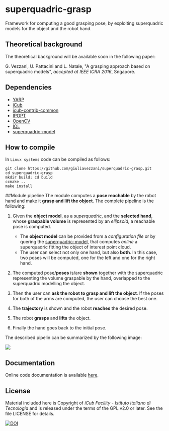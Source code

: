# superquadric-grasp
Framework for computing a good grasping pose, by exploiting superquadric models for the object and the robot hand.

## Theoretical background
The theoretical background will be available soon in the following paper:

G. Vezzani, U. Pattacini and L. Natale, "A grasping approach based on superquadric models", _accepted at IEEE ICRA 2016_, Sngapore.

## Dependencies
- [YARP](https://github.com/robotology/yarp)
- [iCub](https://github.com/robotology/icub-main)
- [icub-contrib-common](https://github.com/robotology/icub-contrib-common)
- [IPOPT](https://projects.coin-or.org/Ipopt)
- [OpenCV](http://opencv.org/)
- [IOL](https://github.com/robotology/iol)
- [superquadric-model](https://github.com/robotology/superquadric-model)

## How to compile
In `Linux systems` code can be compiled as follows:
```
git clone https://github.com/giuliavezzani/superquadric-grasp.git
cd superquadric-grasp
mkdir build; cd build
ccmake ..
make install
```

##Module pipeline
The module computes a <b> pose reachable</b> by the robot hand and  make it <b>grasp and lift the object</b>.
The complete pipeline is the following:

1. Given the <b>object model</b>, as a _superquadric_, and the <b> selected hand</b>, whose **graspable volume** is represented by an _ellipsoid_, a reachable pose  is computed. 
    - The  **object model** can be provided from a _configuration file_ or by quering the [superquadric-model](https://github.com/robotology/superquadric-model), that computes _online_ a superquadric fitting the object of interest point cloud. 
    - The user can select not only one hand, but also **both**. In this case, two poses will be computed, one for the left and one for the right hand.
    
2. The computed pose/<b>poses</b> is/are <b>shown</b> together with the superquadric representing the volume graspable by the hand, overlapped to the superquadric modelling the object.
3. Then the user can  **ask the robot to grasp and lift the object**. If the poses for both of the arms are computed, the user can choose the best one.
4. The <b>trajectory</b> is shown and the robot <b>reaches</b> the desired pose.
5. The robot <b>grasps</b> and <b>lifts</b> the object.
6. Finally the hand goes back to the initial pose.

The described pipelin can be summarized by the following image:

<img src="https://github.com/giuliavezzani/superquadric-grasp/blob/master/misc/superquadric-grasp.png">

## Documentation
Online code documentation is available [here](https://robotology.github.io/superquadric-grasp).

## License
Material included here is Copyright of _iCub Facility - Istituto Italiano di Tecnologia_
and is released under the terms of the GPL v2.0 or later. See the file LICENSE for details.

[![DOI](https://zenodo.org/badge/54572419.svg)](https://zenodo.org/badge/latestdoi/54572419)



